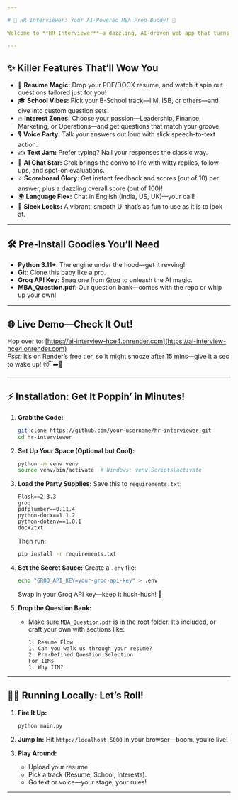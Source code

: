 ```yaml
---

# 🎉 HR Interviewer: Your AI-Powered MBA Prep Buddy! 🚀

Welcome to **HR Interviewer**—a dazzling, AI-driven web app that turns interview prep into an exciting adventure! Whether you're aiming for an MBA at IIM, ISB, or beyond, this tool crafts personalized questions, chats with you in text or voice, and dishes out scores and feedback faster than you can say "hire me!" Powered by Grok (xAI), it’s your ticket to acing that interview with flair! 🌟

---
```


## ✨ Killer Features That’ll Wow You

- 🚀 **Resume Magic:** Drop your PDF/DOCX resume, and watch it spin out questions tailored just for you!
- 🎓 **School Vibes:** Pick your B-School track—IIM, ISB, or others—and dive into custom question sets.
- 🔥 **Interest Zones:** Choose your passion—Leadership, Finance, Marketing, or Operations—and get questions that match your groove.
- 🎙️ **Voice Party:** Talk your answers out loud with slick speech-to-text action.
- ✍️ **Text Jam:** Prefer typing? Nail your responses the classic way.
- 🤖 **AI Chat Star:** Grok brings the convo to life with witty replies, follow-ups, and spot-on evaluations.
- ⭐ **Scoreboard Glory:** Get instant feedback and scores (out of 10) per answer, plus a dazzling overall score (out of 100)!
- 🌍 **Language Flex:** Chat in English (India, US, UK)—your call!
- 🎨 **Sleek Looks:** A vibrant, smooth UI that’s as fun to use as it is to look at.

---

## 🛠️ Pre-Install Goodies You’ll Need

- **Python 3.11+**: The engine under the hood—get it revving!
- **Git**: Clone this baby like a pro.
- **Groq API Key**: Snag one from [Groq](https://groq.com) to unleash the AI magic.
- **MBA_Question.pdf**: Our question bank—comes with the repo or whip up your own!

---

## 🌐 Live Demo—Check It Out!

Hop over to: [https://ai-interview-hce4.onrender.com](https://ai-interview-hce4.onrender.com)  
*Psst:* It’s on Render’s free tier, so it might snooze after 15 mins—give it a sec to wake up! 😴➡️🚀

---

## ⚡ Installation: Get It Poppin’ in Minutes!

1. **Grab the Code:**
   ```bash
   git clone https://github.com/your-username/hr-interviewer.git
   cd hr-interviewer
   ```

2. **Set Up Your Space (Optional but Cool):**
   ```bash
   python -m venv venv
   source venv/bin/activate  # Windows: venv\Scripts\activate
   ```

3. **Load the Party Supplies:**
   Save this to `requirements.txt`:
   ```
   Flask==2.3.3
   groq
   pdfplumber==0.11.4
   python-docx==1.1.2
   python-dotenv==1.0.1
   docx2txt
   ```
   Then run:
   ```bash
   pip install -r requirements.txt
   ```

4. **Set the Secret Sauce:**
   Create a `.env` file:
   ```bash
   echo "GROQ_API_KEY=your-groq-api-key" > .env
   ```
   Swap in your Groq API key—keep it hush-hush! 🤫

5. **Drop the Question Bank:**
   - Make sure `MBA_Question.pdf` is in the root folder. It’s included, or craft your own with sections like:
     ```
     1. Resume Flow
     1. Can you walk us through your resume?
     2. Pre-Defined Question Selection
     For IIMs
     1. Why IIM?
     ```

---

## 🏃‍♂️ Running Locally: Let’s Roll!

1. **Fire It Up:**
   ```bash
   python main.py
   ```

2. **Jump In:**
   Hit `http://localhost:5000` in your browser—boom, you’re live!

3. **Play Around:**
   - Upload your resume.
   - Pick a track (Resume, School, Interests).
   - Go text or voice—your stage, your rules!

---
